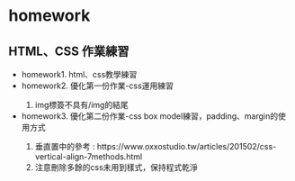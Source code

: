 # homework
<h2>HTML、CSS 作業練習</h2>
<ul>
  <li>homework1. html、css教學練習</li>
  <li>homework2. 優化第一份作業-css運用練習</li>
  <ol>
    <li>img標簽不具有/img的結尾</li>
  </ol>
  <li>homework3. 優化第二份作業-css box model練習，padding、margin的使用方式</li>
  <ol>
    <li>垂直置中的參考 : https://www.oxxostudio.tw/articles/201502/css-vertical-align-7methods.html</li>
    <li>注意刪除多餘的css未用到樣式，保持程式乾淨</li>
  </ol>
</ul>
